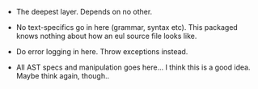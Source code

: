 - The deepest layer. Depends on no other.

- No text-specifics go in here (grammar, syntax etc).
This packaged knows nothing about how an eul source file looks like.

- Do error logging in here. Throw exceptions instead.

- All AST specs and manipulation goes here... I think this is a good idea. Maybe think again, though..
